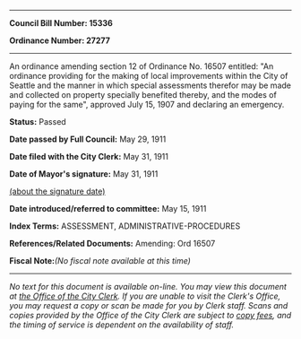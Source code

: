 

********

**Council Bill Number: 15336**
   
**Ordinance Number: 27277**
********

 An ordinance amending section 12 of Ordinance No. 16507 entitled: "An ordinance providing for the making of local improvements within the City of Seattle and the manner in which special assessments therefor may be made and collected on property specially benefited thereby, and the modes of paying for the same", approved July 15, 1907 and declaring an emergency.

**Status:** Passed
   
**Date passed by Full Council:** May 29, 1911
   
**Date filed with the City Clerk:** May 31, 1911
   
**Date of Mayor's signature:** May 31, 1911
   
[(about the signature date)](/~public/approvaldate.htm)
   
   
   
**Date introduced/referred to committee:** May 15, 1911
   
   
**Index Terms:** ASSESSMENT, ADMINISTRATIVE-PROCEDURES

**References/Related Documents:** Amending: Ord 16507

**Fiscal Note:**_(No fiscal note available at this time)_
********

_No text for this document is available on-line. You may view this document at [the Office of the City Clerk](http://www.seattle.gov/leg/clerk/contactUs.htm). If you are unable to visit the Clerk's Office, you may request a copy or scan be made for you by Clerk staff. Scans and copies provided by the Office of the City Clerk are subject to [copy fees](http://clerk.seattle.gov/~public/clerkfees.htm), and the timing of service is dependent on the availability of staff._

